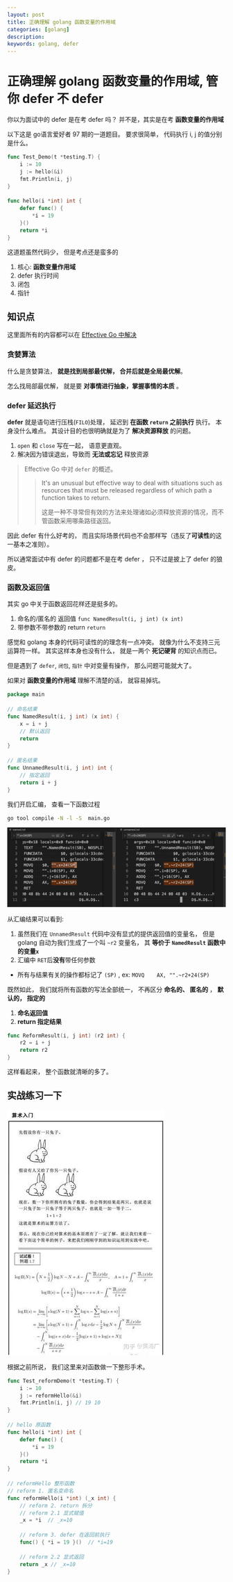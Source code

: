 ```yaml
---
layout: post
title: 正确理解 golang 函数变量的作用域
categories: [golang]
description: 
keywords: golang, defer
---
```


# 正确理解 golang 函数变量的作用域, 管你 defer 不 defer

你以为面试中的 defer 是在考 defer 吗？ 并不是，其实是在考 **函数变量的作用域**

以下这是 go语言爱好者 97 期的一道题目。
要求很简单， 代码执行 i, j 的值分别是什么。

```go
func Test_Demo(t *testing.T) {
	i := 10
	j := hello(&i)
	fmt.Println(i, j)
}

func hello(i *int) int {
	defer func() {
		*i = 19
	}()
	return *i
}
```

这道题虽然代码少， 但是考点还是蛮多的

1. 核心: **函数变量作用域** 
2. defer 执行时间
3. 闭包
4. 指针

## 知识点

这里面所有的内容都可以在 [Effective Go 中解决](https://golang.org/doc/effective_go)

### 贪婪算法

什么是贪婪算法， **就是找到局部最优解， 合并后就是全局最优解**。

怎么找局部最优解， 就是要 **对事情进行抽象，掌握事情的本质** 。

### defer 延迟执行

**defer** 就是语句进行压栈(`FILO`)处理， 延迟到 **在函数 `return` 之前执行** 执行。
本身没什么难点。 其设计目的也很明确就是为了 **解决资源释放** 的问题。

1. `open` 和 `close` 写在一起， 语意更直观。
2. 解决因为错误退出，导致而 **无法或忘记** 释放资源

> Effective Go 中对 `defer` 的概述。
>> It's an unusual but effective way to deal with situations such as resources that must be released regardless of which path a function takes to return. 
>>
>> 这是一种不寻常但有效的方法来处理诸如必须释放资源的情况，而不管函数采用哪条路径返回。

因此 defer 有什么好考的， 而且实际场景代码也不会那样写（违反了**可读性**的这一基本之准则）。

所以通常面试中有 defer 的问题都不是在考 defer ， 只不过是披上了 defer 的狼皮。 

### 函数及返回值

其实 go 中关于函数返回花样还是挺多的。 

1. 命名的/匿名的 返回值 `func NamedResult(i, j int) (x int)`
2. 带参数不带参数的 return `return`

感觉和 golang 本身的代码可读性的的理念有一点冲突。 就像为什么不支持三元运算符一样。
其实这样本身也没有什么， 就是一两个 **死记硬背** 的知识点而已。

但是遇到了 `defer`, `闭包`, `指针` 中对变量有操作， 那么问题可能就大了。

如果对 **函数变量的作用域** 理解不清楚的话， 就容易掉坑。


```go
package main

// 命名结果
func NamedResult(i, j int) (x int) {
	x = i + j
	// 默认返回
	return
}

// 匿名结果
func UnnamedResult(i, j int) int {
	// 指定返回
	return i + j
}
```

我们开启汇编， 查看一下函数过程

```bash
go tool compile -N -l -S  main.go
```

![name-unnamed-result.png](/images/post/2021/06/golang-named-unnamed-result/named-unamed-result.png    )


从汇编结果可以看到: 

1. 虽然我们在 `UnnamedResult` 代码中没有显式的提供返回值的变量名， 但是 golang 自动为我们生成了一个叫 `~r2` 变量名， 其 **等价于 `NamedResult` 函数中的变量`x`**
2. 汇编中 `RET`后**没有**带任何参数
  + 所有与结果有关的操作都标记了 `(SP)` , ex: `MOVQ    AX, "".~r2+24(SP)`

既然如此， 我们就将所有函数的写法全部统一， 不再区分 **命名的、 匿名的** ， **默认的， 指定的**

1. **命名返回值**
2. **return 指定结果**

```go
func ReformResult(i, j int) (r2 int) {
	r2 = i + j
	return r2
}
```

这样看起来， 整个函数就清晰的多了。

## 实战练习一下

![little-rabbit](/images/post/2021/06/golang-named-unnamed-result/little-rabbit.jpeg)

根据之前所说， 我们这里来对函数做一下整形手术。

```go
func Test_reformDemo(t *testing.T) {
	i := 10
	j := reformHello(&i)
	fmt.Println(i, j) // 19 10
}

// hello 原函数
func hello(i *int) int {
	defer func() {
		*i = 19
	}()
	return *i
}

// reformHello 整形函数
// reform 1. 匿名变命名
func reformHello(i *int) (_x int) {
	// reform 2. return 拆分
	// reform 2.1 显式赋值
	_x = *i  // _x=10

	// reform 3. defer 在返回前执行 
	func() { *i = 19 }()  // *i=19

	// reform 2.2 显式返回
	return _x // _x=10
}
```
